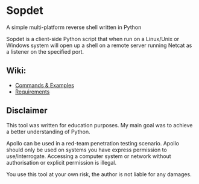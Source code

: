 # Sopdet 
A simple multi-platform reverse shell written in Python

Sopdet is a client-side Python script that when run on a Linux/Unix or Windows system will open up a shell on a remote server running Netcat as a listener on the specified port.

## Wiki:

 * [Commands & Examples](https://github.com/apacketofsweets/Sopdet/wiki/Commands-&-Examples)
 * [Requirements](https://github.com/apacketofsweets/Sopdet/wiki/Requirements)

## Disclaimer

This tool was written for education purposes. My main goal was to achieve a better understanding of Python.

Apollo can be used in a red-team penetration testing scenario. Apollo should only be used on systems you have express permission to use/interrogate. Accessing a computer system or network without authorisation or explicit permission is illegal.

You use this tool at your own risk, the author is not liable for any damages.
